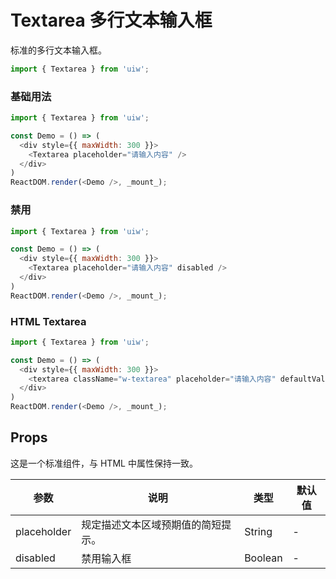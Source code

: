 Textarea 多行文本输入框
===

标准的多行文本输入框。

```jsx
import { Textarea } from 'uiw';
```

### 基础用法

<!--DemoStart,bgWhite,codePen--> 
```js
import { Textarea } from 'uiw';

const Demo = () => (
  <div style={{ maxWidth: 300 }}>
    <Textarea placeholder="请输入内容" />
  </div>
)
ReactDOM.render(<Demo />, _mount_);
```
<!--End-->


### 禁用

<!--DemoStart,bgWhite,codePen--> 
```js
import { Textarea } from 'uiw';

const Demo = () => (
  <div style={{ maxWidth: 300 }}>
    <Textarea placeholder="请输入内容" disabled />
  </div>
)
ReactDOM.render(<Demo />, _mount_);
```
<!--End-->

### HTML Textarea

<!--DemoStart,bgWhite,codePen--> 
```js
import { Textarea } from 'uiw';

const Demo = () => (
  <div style={{ maxWidth: 300 }}>
    <textarea className="w-textarea" placeholder="请输入内容" defaultValue="" />
  </div>
)
ReactDOM.render(<Demo />, _mount_);
```
<!--End-->

## Props

这是一个标准组件，与 HTML 中属性保持一致。

| 参数 | 说明 | 类型 | 默认值 |
|--------- |-------- |--------- |-------- |
| placeholder | 规定描述文本区域预期值的简短提示。 | String | - |
| disabled | 禁用输入框 | Boolean | - |